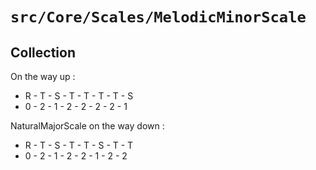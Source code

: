 # `src/Core/Scales/MelodicMinorScale`

## Collection
On the way up :
* R - T - S - T - T - T - T - S
* 0 - 2 - 1 - 2 - 2 - 2 - 2 - 1

NaturalMajorScale on the way down :
* R - T - S - T - T - S - T - T
* 0 - 2 - 1 - 2 - 2 - 1 - 2 - 2
